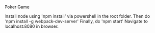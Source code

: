Poker Game

Install node using 'npm install' via powershell in the root folder.
Then do 'npm install -g webpack-dev-server'
Finally, do 'npm start'
Navigate to localhost:8080 in browser.